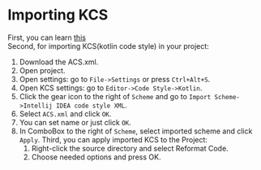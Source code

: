 # Importing KCS

First, you can learn [this](https://github.com/ilyalitosh/Android-Code-Style-Kotlin-) <br>
Second, for importing KCS(kotlin code style) in your project:
1. Download the ACS.xml.
2. Open project.
3. Open settings: go to ``File->Settings`` or press ``Ctrl+Alt+S``.
4. Open KCS settings:  go to ``Editor->Code Style->Kotlin``.
5. Click the gear icon to the right of ``Scheme`` and go to ``Import Scheme->Intellij IDEA code style XML``.
6. Select ``ACS.xml`` and click ``OK``.
7. You can set name or just click ``OK``.
8. In ComboBox to the right of ``Scheme``, select imported scheme and click ``Apply``.
Third, you can apply imported KCS to the Project:
	1. Right-click the source directory and select Reformat Code.
	2. Choose needed options and press OK.
